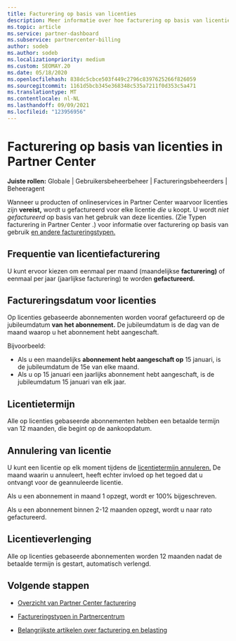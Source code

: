 ```yaml
---
title: Facturering op basis van licenties
description: Meer informatie over hoe facturering op basis van licenties verschilt van facturering op basis van gebruik in Partner Center, waaronder hoe u per licentie wordt gefactureerd (niet per licentiegebruik).
ms.topic: article
ms.service: partner-dashboard
ms.subservice: partnercenter-billing
author: sodeb
ms.author: sodeb
ms.localizationpriority: medium
ms.custom: SEOMAY.20
ms.date: 05/18/2020
ms.openlocfilehash: 838dc5cbce503f449c2796c8397625266f826059
ms.sourcegitcommit: 1161d5bcb345e368348c535a7211f0d353c5a471
ms.translationtype: MT
ms.contentlocale: nl-NL
ms.lasthandoff: 09/09/2021
ms.locfileid: "123956956"
---
```

# <a name="license-based-billing-in-partner-center"></a>Facturering op basis van licenties in Partner Center

**Juiste rollen:** Globale | Gebruikersbeheerbeheer | Factureringsbeheerders | Beheeragent

Wanneer u producten of onlineservices in Partner Center waarvoor licenties zijn **vereist,** wordt u gefactureerd voor elke licentie *die* u koopt. U wordt *niet gefactureerd* op basis van het gebruik van deze licenties. (Zie Typen facturering in Partner Center .) voor informatie over facturering op basis van gebruik [en andere factureringstypen.](./billing-basics.md)

## <a name="license-billing-frequency"></a>Frequentie van licentiefacturering

U kunt ervoor kiezen om eenmaal per maand (maandelijkse **facturering)** of eenmaal per jaar (jaarlijkse facturering) te worden **gefactureerd.** 

## <a name="billing-date-for-licenses"></a>Factureringsdatum voor licenties

Op licenties gebaseerde abonnementen worden vooraf gefactureerd op de jubileumdatum **van het abonnement.** De jubileumdatum is de dag van de maand waarop u het abonnement hebt aangeschaft.

Bijvoorbeeld:

- Als u een maandelijks **abonnement hebt aangeschaft op** 15 januari, is de jubileumdatum de 15e van elke maand.
- Als u op  15 januari een jaarlijks abonnement hebt aangeschaft, is de jubileumdatum 15 januari van elk jaar.

## <a name="license-term"></a>Licentietermijn

Alle op licenties gebaseerde abonnementen hebben een betaalde termijn van 12 maanden, die begint op de aankoopdatum.

## <a name="license-cancellation"></a>Annulering van licentie

U kunt een licentie op elk moment tijdens de [licentietermijn annuleren.](#license-term) De maand waarin u annuleert, heeft echter invloed op het tegoed dat u ontvangt voor de geannuleerde licentie.

Als u een abonnement in maand 1 opzegt, wordt er 100% bijgeschreven.

Als u een abonnement binnen 2-12 maanden opzegt, wordt u naar rato gefactureerd.

## <a name="license-renewal"></a>Licentieverlenging

Alle op licenties gebaseerde abonnementen worden 12 maanden nadat de betaalde termijn is gestart, automatisch verlengd.

## <a name="next-steps"></a>Volgende stappen

- [Overzicht van Partner Center facturering](billing-basics.md)

- [Factureringstypen in Partnercentrum](./billing-basics.md)

- [Belangrijkste artikelen over facturering en belasting](billing.md)